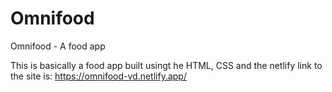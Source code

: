 # Omnifood
Omnifood - A food app

This is basically a food app built usingt he HTML, CSS and the netlify link to the site is: https://omnifood-vd.netlify.app/

